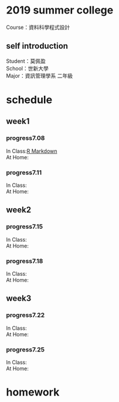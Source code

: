 # 2019 summer college
Course：資料科學程式設計
## self introduction
Student：莫佩盈<br/>
School：世新大學<br/>
Major：資訊管理學系 二年級<br/>
# schedule
## week1 
### progress7.08
In Class:[R Markdown]()<br/>
At Home:<br/>
### progress7.11
In Class:<br/>
At Home:<br/>
## week2
### progress7.15
In Class:<br/>
At Home:<br/>
### progress7.18
In Class:<br/>
At Home:<br/>
## week3
### progress7.22
In Class:<br/>
At Home:<br/>
### progress7.25
In Class:<br/>
At Home:<br/>
# homework 
